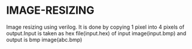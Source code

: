 # IMAGE-RESIZING
Image resizing using verilog.
It is done by copying 1 pixel into 4 pixels of output.Input is taken as hex file(input.hex) of input image(input.bmp) and output is bmp image(abc.bmp)

